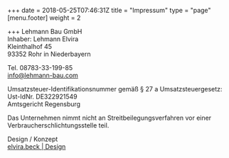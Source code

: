+++
date = 2018-05-25T07:46:31Z
title = "Impressum"
type = "page"
[menu.footer]
weight = 2

+++
Lehmann Bau GmbH  
Inhaber: Lehmann Elvira  
Kleinthalhof 45  
93352 Rohr in Niederbayern

Tel. 08783-33-199-85  
info@lehmann-bau.com

Umsatzsteuer-Identifikationsnummer gemäß § 27 a Umsatzsteuergesetz:  
Ust-IdNr. DE322921549  
Amtsgericht Regensburg

Das Unternehmen nimmt nicht an Streitbeilegungsverfahren vor einer Verbraucherschlichtungsstelle teil.

Design / Konzept  
[elvira.beck | Design](https://elvirabeck-design.de)